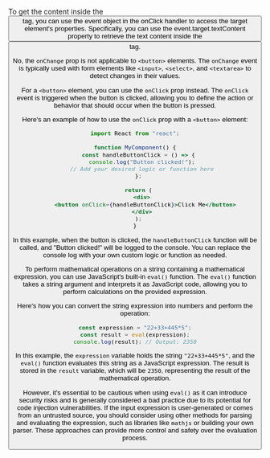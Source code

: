 To get the content inside the <button> tag, you can use the event object in the onClick handler to access the target element's properties. Specifically, you can use the event.target.textContent property to retrieve the text content inside the <button> tag.

No, the `onChange` prop is not applicable to `<button>` elements. The `onChange` event is typically used with form elements like `<input>`, `<select>`, and `<textarea>` to detect changes in their values.

For a `<button>` element, you can use the `onClick` prop instead. The `onClick` event is triggered when the button is clicked, allowing you to define the action or behavior that should occur when the button is pressed.

Here's an example of how to use the `onClick` prop with a `<button>` element:

```jsx
import React from "react";

function MyComponent() {
  const handleButtonClick = () => {
    console.log("Button clicked!");
    // Add your desired logic or function here
  };

  return (
    <div>
      <button onClick={handleButtonClick}>Click Me</button>
    </div>
  );
}
```

In this example, when the button is clicked, the `handleButtonClick` function will be called, and "Button clicked!" will be logged to the console. You can replace the console log with your own custom logic or function as needed.







To perform mathematical operations on a string containing a mathematical expression, you can use JavaScript's built-in `eval()` function. The `eval()` function takes a string argument and interprets it as JavaScript code, allowing you to perform calculations on the provided expression.

Here's how you can convert the string expression into numbers and perform the operation:

```javascript
const expression = "22+33+445*5";
const result = eval(expression);
console.log(result); // Output: 2350
```

In this example, the `expression` variable holds the string `"22+33+445*5"`, and the `eval()` function evaluates this string as a JavaScript expression. The result is stored in the `result` variable, which will be `2350`, representing the result of the mathematical operation.

However, it's essential to be cautious when using `eval()` as it can introduce security risks and is generally considered a bad practice due to its potential for code injection vulnerabilities. If the input expression is user-generated or comes from an untrusted source, you should consider using other methods for parsing and evaluating the expression, such as libraries like `mathjs` or building your own parser. These approaches can provide more control and safety over the evaluation process.